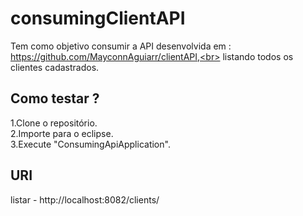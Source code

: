 # consumingClientAPI

  Tem como objetivo consumir a API desenvolvida em : https://github.com/MayconnAguiarr/clientAPI,<br>
  listando todos os clientes cadastrados.
  
## Como testar ?
   1.Clone o repositório.<br>
   2.Importe para o eclipse.<br>
   3.Execute "ConsumingApiApplication".
   
## URI   
   listar - http://localhost:8082/clients/

